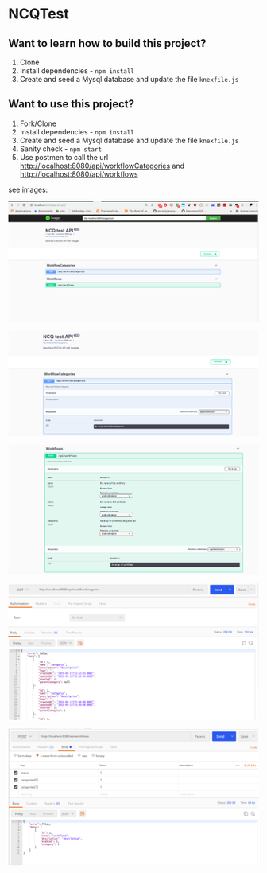 # NCQTest

## Want to learn how to build this project?

1. Clone
2. Install dependencies - `npm install`
3. Create and seed a Mysql database and update the file `knexfile.js`

## Want to use this project?

1. Fork/Clone
2. Install dependencies - `npm install`
3. Create and seed a Mysql database and update the file `knexfile.js`
4. Sanity check - `npm start`
5. Use postmen to call the url [http://localhost:8080/api/workflowCategories](http://localhost:8080/api/workflowCategories) and [http://localhost:8080/api/workflows](http://localhost:8080/api/workflows)

see images:

![doc page](https://github.com/melas123/ncqProject/blob/master/screeshots/doc_page.png)

![Workflow Catgories](https://github.com/melas123/ncqProject/blob/master/screenshots/getWorkflowCategories.png)

![Workflows](https://github.com/melas123/ncqProject/blob/master/screenshots/postWorkflows.png)

![Workflow Catgories postmen](https://github.com/melas123/ncqProject/blob/master/screenshots/getWorkflowCategoriesPostmen.png)

![Worflow postmen](https://github.com/melas123/ncqProject/blob/master/screenshots/postWorkflowsPostmen.png)
